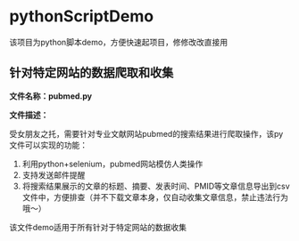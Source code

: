 # pythonScriptDemo
该项目为python脚本demo，方便快速起项目，修修改改直接用

## 针对特定网站的数据爬取和收集

**文件名称：pubmed.py**

**文件描述：**

受女朋友之托，需要针对专业文献网站pubmed的搜索结果进行爬取操作，该py文件可以实现的功能：
1. 利用python+selenium，pubmed网站模仿人类操作
2. 支持发送邮件提醒
3. 将搜索结果展示的文章的标题、摘要、发表时间、PMID等文章信息导出到csv文件中，方便排查（并不下载文章本身，仅自动收集文章信息，禁止违法行为哦～）

该文件demo适用于所有针对于特定网站的数据收集
